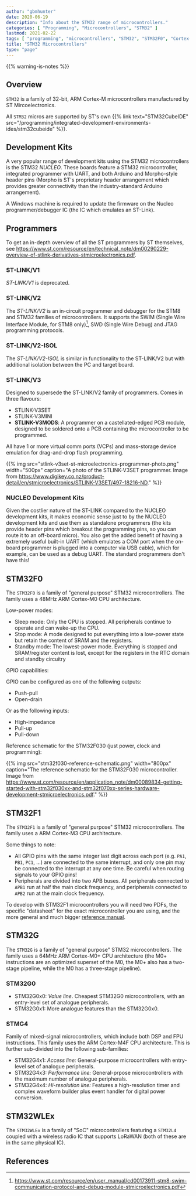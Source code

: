```yaml
---
author: "gbmhunter"
date: 2020-06-19
description: "Info about the STM32 range of microcontrollers."
categories: [ "Programming", "Microcontrollers", "STM32" ]
lastmod: 2021-02-22
tags: [ "programming", "microcontrollers", "STM32", "STM32F0", "Cortex-M0", "ARM", "STM32CubeIDE", "Nucleo", "STM32WLEx", "LoRa", "LoRaWAN", "ST-LINK/V2", "virtual COM ports", "VCPs", "LoRaWAN" ]
title: "STM32 Microcontrollers"
type: "page"
---
```


{{% warning-is-notes %}}

## Overview

`STM32` is a family of 32-bit, ARM Cortex-M microcontrollers manufactured by ST Mircoelectronics. 

All `STM32` micros are supported by ST's own {{% link text="STM32CubeIDE" src="/programming/integrated-development-environments-ides/stm32cubeide" %}}.

## Development Kits

A very popular range of development kits using the STM32 microcontrollers is the STM32 _NUCLEO_. These boards feature a STM32 microcontroller, integrated programmer with UART, and both Arduino and Morpho-style header pins (Morpho is ST's proprietary header arrangement which provides greater connectivity than the industry-standard Arduino arrangement).

A Windows machine is required to update the firmware on the Nucleo programmer/debugger IC (the IC which emulates an ST-Link).

## Programmers

To get an in-depth overview of all the ST programmers by ST themselves, see <https://www.st.com/resource/en/technical_note/dm00290229-overview-of-stlink-derivatives-stmicroelectronics.pdf>.

### ST-LINK/V1

_ST-LINK/V1_ is deprecated.

### ST-LINK/V2

The _ST-LINK/V2_ is an in-circuit programmer and debugger for the STM8 and STM32 families of microcontrollers. It supports the SWIM (Single Wire Interface Module, for STM8 only)[^st-swim], SWD (Single Wire Debug) and JTAG programming protocols. 

### ST-LINK/V2-ISOL

The _ST-LINK/V2-ISOL_ is similar in functionality to the ST-LINK/V2 but with additional isolation between the PC and target board.

### ST-LINK/V3

Designed to supersede the ST-LINK/V2 family of programmers. Comes in three flavours:

* STLINK-V3SET
* STLINK-V3MINI
* **STLINK-V3MODS**: A programmer on a castellated-edged PCB module, designed to be soldered onto a PCB containing the microcontroller to be programmed.

All have 1 or more virtual comm ports (VCPs) and mass-storage device emulation for drag-and-drop flash programming.

{{% img src="stlink-v3set-st-microelectronics-programmer-photo.png" width="500px" caption="A photo of the STLINK-V3SET programmer. Image from https://www.digikey.co.nz/product-detail/en/stmicroelectronics/STLINK-V3SET/497-18216-ND." %}}

### NUCLEO Development Kits

Given the costlier nature of the ST-LINK compared to the NUCLEO development kits, it makes economic sense just to by the NUCLEO development kits and use them as standalone programmers (the kits provide header pins which breakout the programming pins, so you can route it to an off-board micro). You also get the added benefit of having a extremely useful built-in UART (which emulates a COM port when the on-board programmer is plugged into a computer via USB cable), which for example, can be used as a debug UART. The standard programmers don't have this!

## STM32F0

The `STM32F0` is a family of "general purpose" STM32 microcontrollers. The family uses a 48MHz ARM Cortex-M0 CPU architecture.

Low-power modes:

* Sleep mode: Only the CPU is stopped. All peripherals continue to operate and can wake-up the CPU.
* Stop mode: A mode designed to put everything into a low-power state but retain the content of SRAM and the registers.
* Standby mode: The lowest-power mode. Everything is stopped and SRAM/register content is lost, except for the registers in the RTC domain and standby circuitry

GPIO capabilities:

GPIO can be configured as one of the following outputs:

* Push-pull
* Open-drain

Or as the following inputs:

* High-impedance
* Pull-up
* Pull-down

Reference schematic for the STM32F030 (just power, clock and programming):

{{% img src="stm32f030-reference-schematic.png" width="800px" caption="The reference schematic for the STM32F030 microcontroller. Image from https://www.st.com/resource/en/application_note/dm00089834-getting-started-with-stm32f030xx-and-stm32f070xx-series-hardware-development-stmicroelectronics.pdf." %}}

## STM32F1

The `STM32F1` is a family of "general purpose" STM32 microcontrollers. The family uses a ARM Cortex-M3 CPU architecture.

Some things to note:

- All GPIO pins with the same integer last digit across each port (e.g. `PA1`, `PB1`, `PC1`, ...) are connected to the same interrupt, and only one pin may be connected to the interrupt at any one time. Be careful when routing signals to your GPIO pins!
- Peripherals are divided into two APB buses. All peripherals connected to `APB1` run at half the main clock frequency, and peripherals connected to `APB2` run at the main clock frequency.

To develop with STM32F1 microcontrollers you will need two PDFs, the specific "datasheet" for the exact microcontroller you are using, and the more general and much bigger [reference manual](https://www.st.com/resource/en/reference_manual/cd00171190-stm32f101xx-stm32f102xx-stm32f103xx-stm32f105xx-and-stm32f107xx-advanced-arm-based-32-bit-mcus-stmicroelectronics.pdf).

## STM32G

The `STM32G` is a family of "general purpose" STM32 microcontrollers. The family uses a 64MHz ARM Cortex-M0+ CPU architecture (the M0+ instructions are an optimized superset of the M0, the M0+ also has a two-stage pipeline, while the M0 has a three-stage pipeline).

### STM32G0

* STM32G0x0: _Value line_. Cheapest STM32G0 microcontrollers, with an entry-level set of analogue peripherals.
* STM32G0x1: More analogue features than the STM32G0x0.

### STMG4

Family of mixed-signal microcontrollers, which include both DSP and FPU instructions. This family uses the ARM Cortex-M4F CPU architecture. This is further sub-divided into the following sub-families:

* STM32G4x1: _Access line:_ General-purpose microcontrollers with entry-level set of analogue peripherals.
* STM32G4x3: _Performance line:_ General-prpose microcontrollers with the maximum number of analogue peripherals.
* STM32G4x4: _Hi-resolution line:_ Features a high-resolution timer and complex waveform builder plus event handler for digital power conversion.

## STM32WLEx

The `STM32WLEx` is a family of "SoC" microcontrollers featuring a `STM32L4` coupled with a wireless radio IC that supports LoRaWAN (both of these are in the same physical IC).

## References

[^st-swim]: <https://www.st.com/resource/en/user_manual/cd00173911-stm8-swim-communication-protocol-and-debug-module-stmicroelectronics.pdf>